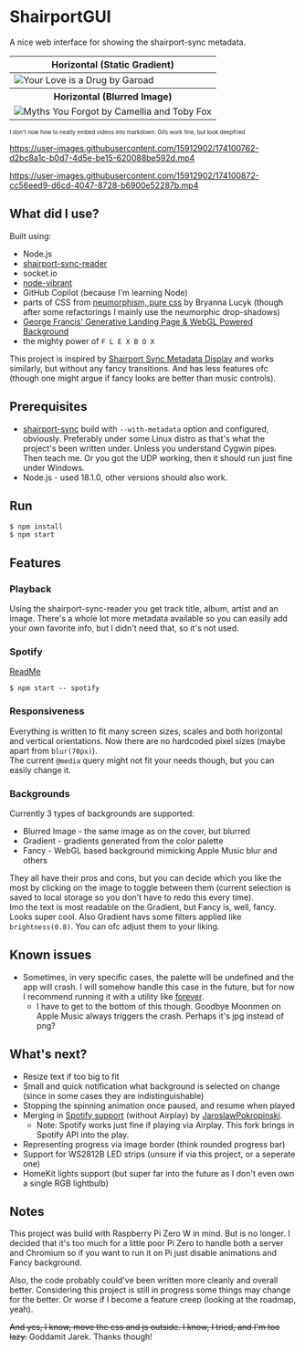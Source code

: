# ShairportGUI

A nice web interface for showing the shairport-sync metadata.

<table>
  <thead>
    <tr>
      <th>Horizontal (Static Gradient)</th>
    </tr>
  </thead>
  <tbody>
    <tr>
      <td>
        <image alt="Your Love is a Drug by Garoad" src="img/Screen1.png">
      </td>
    </tr>
    <tr>
      <th>Horizontal (Blurred Image)</th>  
    </tr>
    <tr>
      <td>
        <image alt="Myths You Forgot by Camellia and Toby Fox" src="img/Screen2.png">
      </td>
    </tr>
  </tbody>
</table>

<sub><sup>I don't now how to neatly embed videos into markdown. Gifs work fine, but look deepfried</sup></sub>



https://user-images.githubusercontent.com/15912902/174100762-d2bc8a1c-b0d7-4d5e-be15-620088be592d.mp4

https://user-images.githubusercontent.com/15912902/174100872-cc56eed9-d6cd-4047-8728-b6900e52287b.mp4

## What did I use?

Built using:

-   Node.js
-   [shairport-sync-reader](https://www.npmjs.com/package/shairport-sync-reader)
-   socket.io
-   [node-vibrant](https://www.npmjs.com/package/node-vibrant)
-   GitHub Copilot (because I'm learning Node)
-   parts of CSS from [neumorphism, pure css](https://codepen.io/b-r-y/pen/wvrXdEd) by Bryanna Lucyk (though after some refactorings I mainly use the neumorphic drop-shadows)
-   [George Francis' Generative Landing Page & WebGL Powered Background](https://georgefrancis.dev/writing/create-a-generative-landing-page-and-webgl-powered-background/)
-   the mighty power of `F L E X B O X`

This project is inspired by [Shairport Sync Metadata Display](https://github.com/AlainGourves/shairport-metadata-display) and works similarly, but without any fancy transitions. And has less features ofc (though one might argue if fancy looks are better than music controls).

## Prerequisites

-   [shairport-sync](https://github.com/mikebrady/shairport-sync) build with `--with-metadata` option and configured, obviously. Preferably under some Linux distro as that's what the project's been written under. Unless you understand Cygwin pipes. Then teach me. Or you got the UDP working, then it should run just fine under Windows.
-   Node.js - used 18.1.0, other versions should also work.

## Run

```
$ npm install
$ npm start
```

## Features
### Playback
Using the shairport-sync-reader you get track title, album, artist and an image. There's a whole lot more metadata available so you can easily add your own favorite info, but I didn't need that, so it's not used.
### Spotify
[ReadMe](docs/spotify.md)  
```
$ npm start -- spotify
```
### Responsiveness
Everything is written to fit many screen sizes, scales and both horizontal and vertical orientations. Now there are no hardcoded pixel sizes (maybe apart from `blur(70px)`).  
The current `@media` query might not fit your needs though, but you can easily change it.
### Backgrounds
Currently 3 types of backgrounds are supported:
* Blurred Image - the same image as on the cover, but blurred
* Gradient - gradients generated from the color palette
* Fancy - WebGL based background mimicking Apple Music blur and others

They all have their pros and cons, but you can decide which you like the most by clicking on the image to toggle between them (current selection is saved to local storage so you don't have to redo this every time).  
Imo the text is most readable on the Gradient, but Fancy is, well, fancy. Looks super cool.
Also Gradient havs some filters applied like `brightness(0.8)`. You can ofc adjust them to your liking.

## Known issues

-   Sometimes, in very specific cases, the palette will be undefined and the app will crash. I will somehow handle this case in the future, but for now I recommend running it with a utility like [forever](https://www.npmjs.com/package/forever).
    -   I have to get to the bottom of this though. Goodbye Moonmen on Apple Music always triggers the crash. Perhaps it's jpg instead of png?

## What's next?
* Resize text if too big to fit
* Small and quick notification what background is selected on change (since in some cases they are indistinguishable)
* Stopping the spinning animation once paused, and resume when played
* Merging in [Spotify support](https://github.com/JaroslawPokropinski/ShairportGUI) (without Airplay) by [JaroslawPokropinski](https://github.com/JaroslawPokropinski).
  * Note: Spotify works just fine if playing via Airplay. This fork brings in Spotify API into the play.
* Representing progress via image border (think rounded progress bar)
* Support for WS2812B LED strips (unsure if via this project, or a seperate one)
* HomeKit lights support (but super far into the future as I don't even own a single RGB lightbulb)

## Notes

This project was build with Raspberry Pi Zero W in mind. But is no longer. I decided that it's too much for a little poor Pi Zero to handle both a server and Chromium so if you want to run it on Pi just disable animations and Fancy background.

Also, the code probably could've been written more cleanly and overall better. Considering this project is still in progress some things may change for the better. Or worse if I become a feature creep (looking at the roadmap, yeah).

~~And yes, I know, move the css and js outside. I know, I tried, and I'm too lazy.~~ Goddamit Jarek. Thanks though!
